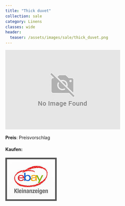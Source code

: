 ```yaml
---
title: "Thick duvet"
collection: sale
category: Linens
classes: wide
header: 
  teaser: /assets/images/sale/thick_duvet.png
---
```




<a href="">
  <img src="/assets/images/sale/thick_duvet.png" alt="Thick duvet">
</a>

**Preis**: Preisvorschlag


#### Kaufen:
<a href="">
  <img src="/assets/images/ebay.png" alt="Ebay Kleinanzeigen" style="border: 5px solid #555">
</a>

